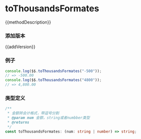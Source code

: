 <script setup lang="ts">
    /** 方法描述 */
const methodDescription="金额转会计格式，带逗号分割"
/** 添加版本 */
const addVersion="1.0.0"
</script>

# toThousandsFormates

{{methodDescription}}

### 添加版本

{{addVersion}}

### 例子

```typescript
console.log($$.toThousandsFormates("-500"));
// => -500.00
console.log($$.toThousandsFormates("4800"));
// => 4,800.00
```

### 类型定义

```typescript
/**
 * 金额转会计格式，带逗号分割
 * @param num 金额，string或者numbber类型
 * @returns
 */
const toThousandsFormates: (num: string | number) => string;
```
